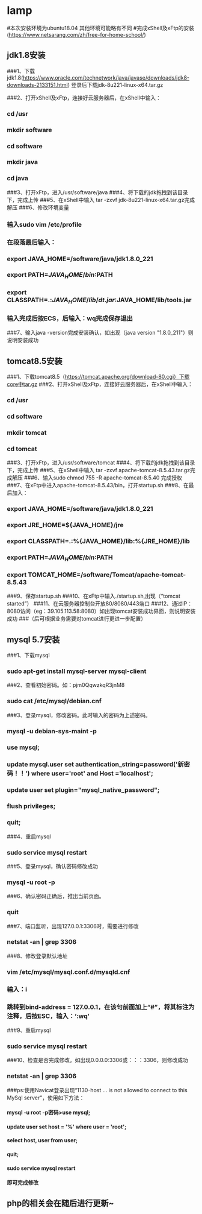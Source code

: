 # lamp

#本次安装环境为ubuntu18.04 其他环境可能略有不同
#完成xShell及xFtp的安装(https://www.netsarang.com/zh/free-for-home-school/)

## jdk1.8安装
###1、下载jdk1.8(https://www.oracle.com/technetwork/java/javase/downloads/jdk8-downloads-2133151.html) 登录后下载jdk-8u221-linux-x64.tar.gz

###2、打开xShell及xFtp，连接好云服务器后，在xShell中输入：


### cd /usr
### mkdir software
### cd software
### mkdir java
### cd java


###3、打开xFtp，进入/usr/software/java
###4、将下载的jdk拖拽到该目录下，完成上传
###5、在xShell中输入 tar -zxvf jdk-8u221-linux-x64.tar.gz完成解压
###6、修改环境变量
###   输入sudo vim /etc/profile
###   在段落最后输入：
###      export JAVA_HOME=/software/java/jdk1.8.0_221
###      export PATH=$JAVA_HOME/bin:$PATH
###      export CLASSPATH=.:$JAVA_HOME/lib/dt.jar:$JAVA_HOME/lib/tools.jar
###   输入完成后按ECS，后输入：wq完成保存退出
###7、输入java -version完成安装确认，如出现（java version "1.8.0_211"）则说明安装成功



## tomcat8.5安装
###1、下载tomcat8.5（https://tomcat.apache.org/download-80.cgi）下载core中tar.gz
###2、打开xShell及xFtp，连接好云服务器后，在xShell中输入：
###   cd /usr
###   cd software
###   mkdir tomcat
###   cd tomcat
###3、打开xFtp，进入/usr/software/tomcat
###4、将下载的jdk拖拽到该目录下，完成上传
###5、在xShell中输入 tar -zxvf apache-tomcat-8.5.43.tar.gz完成解压
###6、输入sudo chmod 755 -R apache-tomcat-8.5.40 完成授权
###7、在xFtp中进入apache-tomcat-8.5.43/bin，打开startup.sh
###8、在最后加入：

###      export JAVA_HOME=/software/java/jdk1.8.0_221
###      export JRE_HOME=${JAVA_HOME}/jre
###      export CLASSPATH=.:%{JAVA_HOME}/lib:%{JRE_HOME}/lib
###      export PATH=${JAVA_HOME}/bin:$PATH
###      export TOMCAT_HOME=/software/Tomcat/apache-tomcat-8.5.43
###9、保存startup.sh
###10、在xFtp中输入./startup.sh,出现（“tomcat started”）
###11、在云服务器控制台开放80/8080/443端口
###12、通过IP：8080访问（eg：39.105.113.58:8080）如出现tomcat安装成功界面，则说明安装成功
###（后可根据业务需要对tomcat进行更进一步配置）


## mysql 5.7安装
###1、下载mysql 
###   sudo apt-get install mysql-server mysql-client
###2、查看初始密码。如：pjm0QqwzkqR3jnM8
###   sudo cat /etc/mysql/debian.cnf
###3、登录mysql，修改密码。此时输入的密码为上述密码。
###   mysql -u debian-sys-maint -p
###   use mysql;
###   update mysql.user set authentication_string=password('新密码！！') where user='root' and Host ='localhost';
###   update user set plugin="mysql_native_password";
###   flush privileges;
###   quit;
###4、重启mysql
###   sudo service mysql restart
###5、登录mysql，确认密码修改成功
###   mysql -u root -p
###6、确认密码正确后，推出当前页面。
###   quit
###7、端口监听，出现127.0.0.1:3306时，需要进行修改
###   netstat -an | grep 3306
###8、修改登录默认地址
###   vim /etc/mysql/mysql.conf.d/mysqld.cnf
###   输入：i
###   跳转到bind-address            = 127.0.0.1，在该句前面加上“#”，将其标注为注释，后按ESC，输入：‘:wq’
###9、重启mysql
###   sudo service mysql restart
###10、检查是否完成修改。如出现0.0.0.0:3306或：：：3306，则修改成功
###   netstat -an | grep 3306

###ps:使用Navicat登录出现“1130-host ... is not allowed to connect to this MySql server”，使用如下方法：
####  mysql -u root -p密码>use mysql;
####  update user set host = '%' where user = 'root';
####  select host, user from user;
####  quit;
####  sudo service mysql restart
####  即可完成修改

## php的相关会在随后进行更新~
